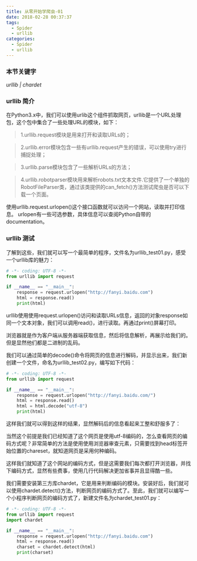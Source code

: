 ```yaml
---
title: 从零开始学爬虫-01
date: 2018-02-28 00:37:37
tags:
  - Spider
  - urllib
categories:
  - Spider
  - urllib
---
```


### 本节关键字
*urllib | chardet*

### urllib 简介
在Python3.x中，我们可以使用urlib这个组件抓取网页，urllib是一个URL处理包，这个包中集合了一些处理URL的模块，如下：
<!-- more -->

>1.urllib.request模块是用来打开和读取URLs的；

>2.urllib.error模块包含一些有urllib.request产生的错误，可以使用try进行捕捉处理；

>3.urllib.parse模块包含了一些解析URLs的方法；

>4.urllib.robotparser模块用来解析robots.txt文本文件.它提供了一个单独的RobotFileParser类，通过该类提供的can_fetch()方法测试爬虫是否可以下载一个页面。


使用urllib.request.urlopen()这个接口函数就可以访问一个网站，读取并打印信息。
urlopen有一些可选参数，具体信息可以查阅Python自带的documentation。

### urllib 测试
了解到这些，我们就可以写一个最简单的程序，文件名为urllib_test01.py，感受一个urllib库的魅力：
```python
# -*- coding: UTF-8 -*-
from urllib import request

if __name__ == "__main__":
    response = request.urlopen("http://fanyi.baidu.com")
    html = response.read()
    print(html)
```

urllib使用使用request.urlopen()访问和读取URLs信息，返回的对象response如同一个文本对象，我们可以调用read()，进行读取。再通过print()屏幕打印。

浏览器就是作为客户端从服务器端获取信息，然后将信息解析，再展示给我们的。但是显然他们都是二进制的乱码。

我们可以通过简单的decode()命令将网页的信息进行解码，并显示出来，我们新创建一个文件，命名为urllib_test02.py，编写如下代码：

```python
# -*- coding: UTF-8 -*-
from urllib import request

if __name__ == "__main__":
    response = request.urlopen("http://fanyi.baidu.com/")
    html = response.read()
    html = html.decode("utf-8")
    print(html)
```

这样我们就可以得到这样的结果，显然解码后的信息看起来工整和舒服多了：


当然这个前提是我们已经知道了这个网页是使用utf-8编码的，怎么查看网页的编码方式呢？非常简单的方法是使用使用浏览器审查元素，只需要找到head标签开始位置的chareset，就知道网页是采用何种编码。

这样我们就知道了这个网站的编码方式，但是这需要我们每次都打开浏览器，并找下编码方式，显然有些费事，使用几行代码解决更加省事并且显得酷一些。

我们需要安装第三方库chardet，它是用来判断编码的模块。安装好后，我们就可以使用chardet.detect()方法，判断网页的编码方式了。至此，我们就可以编写一个小程序判断网页的编码方式了，新建文件名为chardet_test01.py：
```Python
# -*- coding: UTF-8 -*-
from urllib import request
import chardet

if __name__ == "__main__":
    response = request.urlopen("http://fanyi.baidu.com")
    html = response.read()
    charset = chardet.detect(html)
    print(charset)
```

